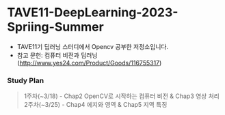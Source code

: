 # TAVE11-DeepLearning-2023-Spriing-Summer
- TAVE11기 딥러닝 스터디에서 Opencv 공부한 저정소입니다.
- 참고 문헌: 컴퓨터 비전과 딥러닝(http://www.yes24.com/Product/Goods/116755317)

### Study Plan
> 1주차(~3/18) - Chap2 OpenCV로 시작하는 컴퓨터 비전 & Chap3 영상 처리
> 2주차(~3/25) - Chap4 에지와 영역 & Chap5 지역 특징

